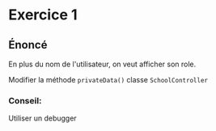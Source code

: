 # Exercice 1

## Énoncé
En plus du nom de l'utilisateur, on veut afficher son role. 

Modifier la méthode `privateData()` classe `SchoolController`

### Conseil:
Utiliser un debugger